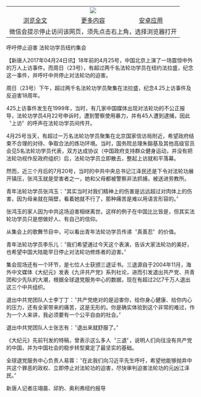 

<table>
  <tr>
    <td align="center" colspan="3">
      <a href="https://github.com/ogate/ogate/blob/master/README.md"><img src="https://cloud.githubusercontent.com/assets/11880933/13434984/f430fae2-e012-11e5-814f-c2df1e82b247.jpg"/></a>
    </td>
  </tr>
  <tr>
    <td align="center">
      <a href="https://s3.ap-south-1.amazonaws.com/ogatem/oGate.htm?c818573&from=oNote">浏览全文</a>
    </td>
    <td align="center">
      <a href="https://s3.ap-south-1.amazonaws.com/ogatem/oGate.htm?from=oNote">更多内容</a>
    </td>
    <td align="center">
      <a href="https://raw.githubusercontent.com/ogate/up/master/ogate.apk">安卓应用</a>
    </td>
  </tr>
  <tr>
    <td align="center" colspan="3">
      微信会提示停止访问该网页，须先点击右上角，选择浏览器打开
    </td>
  </tr>
</table>    



呼吁停止迫害 法轮功学员纽约集会








【新唐人2017年04月24日讯】18年前的4月25号，中国北京上演了一场震惊中外的万人上访事件。而周日（23号），有超过两千名法轮功学员在纽约法拉盛，纪念这一事件，并呼吁中共停止对法轮功的迫害。











周日（23号）下午，超过两千名法轮功学员聚集在法拉盛，纪念4.25上访事件及反迫害18周年。



425上访事件发生在1999年，当时，有几家中国媒体出现对法轮功的不公正报导，法轮功学员4月22号申诉时，遭到警察使用暴力，并有45人遭到逮捕，因此〝上访〞的呼声在法轮功学员间传开。



4月25号当天，有超过一万名法轮功学员聚集在北京国家信访局附近，希望政府结束不合理的对待、争取合法的炼功环境。当时，国务院总理朱鎔基及其他高级官员会见5名法轮功学员代表，双方达成协议（中国政府支持群众健身运动，并没有把法轮功视作反政府组织）后，法轮功学员立即散去，整起上访就和平落幕。



然而，近三个月后的7月20号，当时的中共中央总书记江泽民还是下令对法轮功展开镇压，张鸿玉就是受害者之一，她和父母都被警察非法抓捕，被送进劳教所。



青年法轮功学员张鸿玉：〝其实当时对我们精神上的伤害是远远超过对肉体上的伤害，因为母亲就在隔壁，看着她就不行了，那种痛苦是难以用语言形容的。〞



张鸿玉的家人因为中共这场迫害相继离世。这样的例子在中国比比皆是，但其实法轮功学员只是想做好人、有自己的信仰。



从集会上的歌舞节目中，可以看出青年法轮功学员传递〝真善忍〞的价值。



青年法轮功学员李乐儿：〝我们希望通过今天这个表演，告诉大家法轮功的美好，也希望中国大陆能早日停止对法轮功修炼者的迫害。〞



集会现场还有一个环节，是七位人士获颁三退证书。三退源自于2004年11月，海外中文媒体《大纪元》发表《九评共产党》系列社论，进而引发退出共产党、共青团和少先队的大潮，根据全球退党服务中心的数据，现在有超过2亿7千万人退出这三个中共组织。



退出中共党团队人士李丁丁：〝共产党绝对的是迫害你，给你身心健康、给你内心的压力，还有全家带来的痛苦，这是无形的。你是确实体验到这个非常的难过，作为一个人来讲，我必须要有一个公平自由的社会。〞



退出中共党团队人士张志有：〝退出来就舒服了。〞



《大纪元》先前刊发的特稿，曾表示这么多人〝三退〞，说明人们向往没有共产党的中国，并为中国社会的稳步转型奠定了最坚实的基础。



全球退党服务中心负责人易蓉：〝在此我们向习近平先生呼吁，希望他能够抛弃中共这个罪恶的政权、立即停止对法轮功的迫害，尽快审判迫害法轮功的元凶江泽民。〞



新唐人记者庄翊晨、邱豹、奥利弗纽约报导





